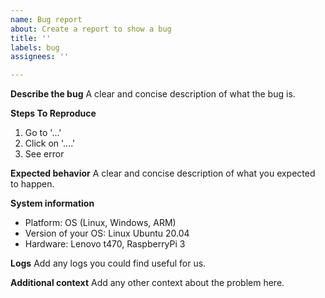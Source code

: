 ```yaml
---
name: Bug report
about: Create a report to show a bug
title: ''
labels: bug
assignees: ''

---
```


**Describe the bug**
A clear and concise description of what the bug is.

**Steps To Reproduce**
1. Go to '...'
2. Click on '....'
3. See error

**Expected behavior**
A clear and concise description of what you expected to happen.

**System information**
 - Platform: OS (Linux, Windows, ARM)
 - Version of your OS: Linux Ubuntu 20.04
 - Hardware: Lenovo t470, RaspberryPi 3

**Logs**
Add any logs you could find useful for us.

**Additional context**
Add any other context about the problem here.
